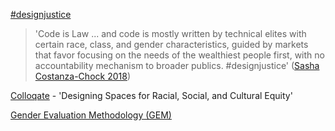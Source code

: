 
[#designjustice](https://twitter.com/hashtag/designjustice?src=hash)

> 'Code is Law ... and code is mostly written by technical elites with certain race, class, and gender characteristics, guided by markets that favor focusing on the needs of the wealthiest people first, with no accountability mechanism to broader publics.
#designjustice'
([Sasha Costanza-Chock 2018](https://twitter.com/schock/status/956589635102064640))

[Colloqate](https://colloqate.org/) - 'Designing Spaces for Racial, Social, and Cultural Equity'

[Gender Evaluation Methodology (GEM)](http://www.genderevaluation.net/)
